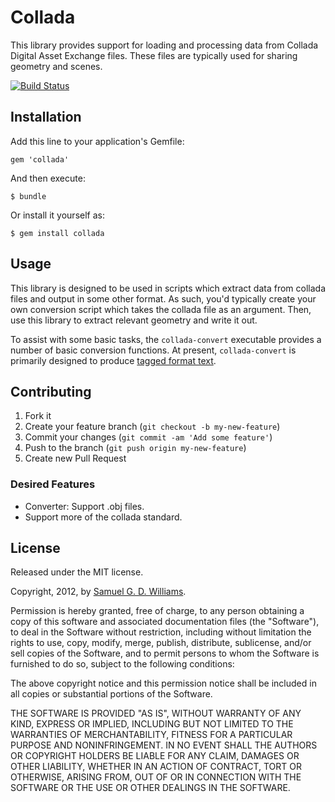 # Collada

This library provides support for loading and processing data from Collada Digital Asset Exchange files. These files are typically used for sharing geometry and scenes.

[![Build Status](https://secure.travis-ci.org/ioquatix/collada.png)](http://travis-ci.org/ioquatix/collada)

## Installation

Add this line to your application's Gemfile:

    gem 'collada'

And then execute:

    $ bundle

Or install it yourself as:

    $ gem install collada

## Usage

This library is designed to be used in scripts which extract data from collada files and output in some other format. As such, you'd typically create your own conversion script which takes the collada file as an argument. Then, use this library to extract relevant geometry and write it out.

To assist with some basic tasks, the `collada-convert` executable provides a number of basic conversion functions. At present, `collada-convert` is primarily designed to produce [tagged format text][1].

[1]: https://github.com/ioquatix/tagged-format

## Contributing

1. Fork it
2. Create your feature branch (`git checkout -b my-new-feature`)
3. Commit your changes (`git commit -am 'Add some feature'`)
4. Push to the branch (`git push origin my-new-feature`)
5. Create new Pull Request

### Desired Features

* Converter: Support .obj files.
* Support more of the collada standard.

## License

Released under the MIT license.

Copyright, 2012, by [Samuel G. D. Williams](http://www.codeotaku.com/samuel-williams).

Permission is hereby granted, free of charge, to any person obtaining a copy
of this software and associated documentation files (the "Software"), to deal
in the Software without restriction, including without limitation the rights
to use, copy, modify, merge, publish, distribute, sublicense, and/or sell
copies of the Software, and to permit persons to whom the Software is
furnished to do so, subject to the following conditions:

The above copyright notice and this permission notice shall be included in
all copies or substantial portions of the Software.

THE SOFTWARE IS PROVIDED "AS IS", WITHOUT WARRANTY OF ANY KIND, EXPRESS OR
IMPLIED, INCLUDING BUT NOT LIMITED TO THE WARRANTIES OF MERCHANTABILITY,
FITNESS FOR A PARTICULAR PURPOSE AND NONINFRINGEMENT. IN NO EVENT SHALL THE
AUTHORS OR COPYRIGHT HOLDERS BE LIABLE FOR ANY CLAIM, DAMAGES OR OTHER
LIABILITY, WHETHER IN AN ACTION OF CONTRACT, TORT OR OTHERWISE, ARISING FROM,
OUT OF OR IN CONNECTION WITH THE SOFTWARE OR THE USE OR OTHER DEALINGS IN
THE SOFTWARE.